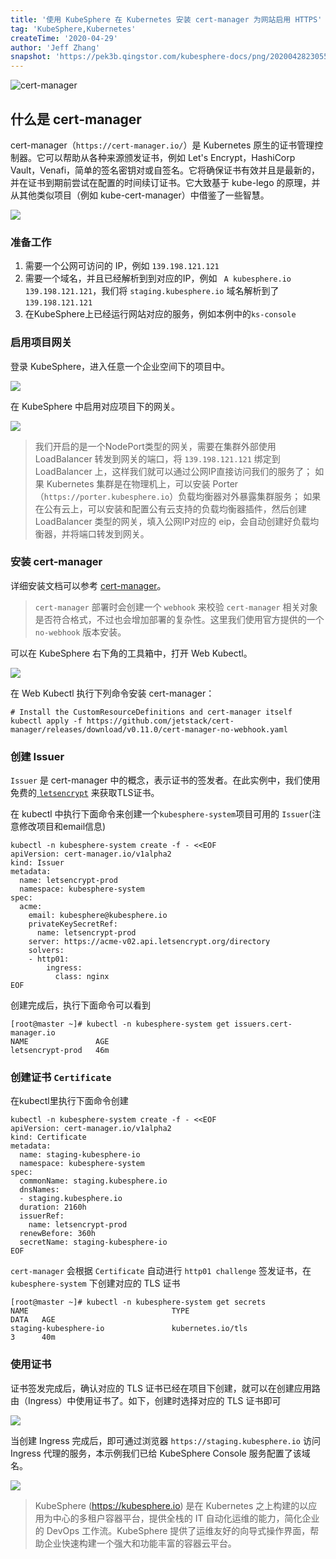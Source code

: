 ```yaml
---
title: '使用 KubeSphere 在 Kubernetes 安装 cert-manager 为网站启用 HTTPS'
tag: 'KubeSphere,Kubernetes'
createTime: '2020-04-29'
author: 'Jeff Zhang'
snapshot: 'https://pek3b.qingstor.com/kubesphere-docs/png/20200428230558.png'
---
```


![cert-manager](https://pek3b.qingstor.com/kubesphere-docs/png/20200428230558.png)

## 什么是 cert-manager

cert-manager（`https://cert-manager.io/`）是 Kubernetes 原生的证书管理控制器。它可以帮助从各种来源颁发证书，例如 Let's Encrypt，HashiCorp Vault，Venafi，简单的签名密钥对或自签名。它将确保证书有效并且是最新的，并在证书到期前尝试在配置的时间续订证书。它大致基于 kube-lego 的原理，并从其他类似项目（例如 kube-cert-manager）中借鉴了一些智慧。

![](https://pek3b.qingstor.com/kubesphere-docs/png/20200428230220.png)

### 准备工作

1. 需要一个公网可访问的 IP，例如 `139.198.121.121`
2. 需要一个域名，并且已经解析到到对应的IP，例如 ` A kubesphere.io 139.198.121.121`，我们将 `staging.kubesphere.io` 域名解析到了 `139.198.121.121`
3. 在KubeSphere上已经运行网站对应的服务，例如本例中的`ks-console`

### 启用项目网关

登录 KubeSphere，进入任意一个企业空间下的项目中。

![](https://pek3b.qingstor.com/kubesphere-docs/png/20200428224301.png)

在 KubeSphere 中启用对应项目下的网关。

![](https://pek3b.qingstor.com/kubesphere-docs/png/20200428223939.png)

> 我们开启的是一个NodePort类型的网关，需要在集群外部使用 LoadBalancer 转发到网关的端口，将 `139.198.121.121` 绑定到 LoadBalancer 上，这样我们就可以通过公网IP直接访问我们的服务了；
> 如果 Kubernetes 集群是在物理机上，可以安装 Porter（`https://porter.kubesphere.io`）负载均衡器对外暴露集群服务；
> 如果在公有云上，可以安装和配置公有云支持的负载均衡器插件，然后创建 LoadBalancer 类型的网关，填入公网IP对应的 eip，会自动创建好负载均衡器，并将端口转发到网关。

### 安装 cert-manager

详细安装文档可以参考 [cert-manager](https://docs.cert-manager.io/en/latest/getting-started/install/kubernetes.html)。

>  `cert-manager` 部署时会创建一个 `webhook` 来校验 `cert-manager` 相关对象是否符合格式，不过也会增加部署的复杂性。这里我们使用官方提供的一个 `no-webhook` 版本安装。  

可以在 KubeSphere 右下角的工具箱中，打开 Web Kubectl。

![](https://pek3b.qingstor.com/kubesphere-docs/png/20200428225544.png)

在 Web Kubectl 执行下列命令安装 cert-manager：

 ```
 # Install the CustomResourceDefinitions and cert-manager itself
kubectl apply -f https://github.com/jetstack/cert-manager/releases/download/v0.11.0/cert-manager-no-webhook.yaml
 ```

### 创建 Issuer
`Issuer` 是 cert-manager 中的概念，表示证书的签发者。在此实例中，我们使用免费的[ `letsencrypt`](https://letsencrypt.org/) 来获取TLS证书。


在 kubectl 中执行下面命令来创建一个`kubesphere-system`项目可用的 `Issuer`(注意修改项目和email信息)
```
kubectl -n kubesphere-system create -f - <<EOF
apiVersion: cert-manager.io/v1alpha2
kind: Issuer
metadata:
  name: letsencrypt-prod
  namespace: kubesphere-system
spec:
  acme:
    email: kubesphere@kubesphere.io
    privateKeySecretRef:
      name: letsencrypt-prod
    server: https://acme-v02.api.letsencrypt.org/directory
    solvers:
    - http01:
        ingress:
          class: nginx
EOF
```
创建完成后，执行下面命令可以看到
```
[root@master ~]# kubectl -n kubesphere-system get issuers.cert-manager.io
NAME               AGE
letsencrypt-prod   46m
```

### 创建证书 `Certificate`
在kubectl里执行下面命令创建
```
kubectl -n kubesphere-system create -f - <<EOF
apiVersion: cert-manager.io/v1alpha2
kind: Certificate
metadata:
  name: staging-kubesphere-io
  namespace: kubesphere-system
spec:
  commonName: staging.kubesphere.io
  dnsNames:
  - staging.kubesphere.io
  duration: 2160h
  issuerRef:
    name: letsencrypt-prod
  renewBefore: 360h
  secretName: staging-kubesphere-io
EOF
```
`cert-manager` 会根据 `Certificate` 自动进行 `http01 challenge` 签发证书，在 `kubesphere-system` 下创建对应的 TLS 证书
```
[root@master ~]# kubectl -n kubesphere-system get secrets
NAME                                TYPE                                  DATA   AGE
staging-kubesphere-io               kubernetes.io/tls                     3      40m
```

### 使用证书

证书签发完成后，确认对应的 TLS 证书已经在项目下创建，就可以在创建应用路由（Ingress）中使用证书了。如下，创建时选择对应的 TLS 证书即可

![](https://pek3b.qingstor.com/kubesphere-docs/png/20200428224006.png)

当创建 Ingress 完成后，即可通过浏览器 `https://staging.kubesphere.io` 访问 Ingress 代理的服务，本示例我们已给 KubeSphere Console 服务配置了该域名。

![](https://pek3b.qingstor.com/kubesphere-docs/png/20200428224449.png)

> KubeSphere (https://kubesphere.io) 是在 Kubernetes 之上构建的以应用为中心的多租户容器平台，提供全栈的 IT 自动化运维的能力，简化企业的 DevOps 工作流。KubeSphere 提供了运维友好的向导式操作界面，帮助企业快速构建一个强大和功能丰富的容器云平台。
